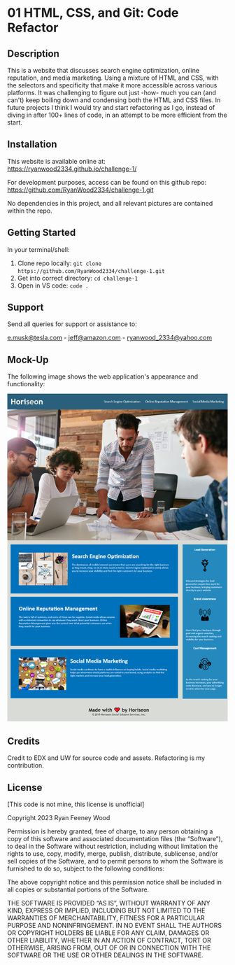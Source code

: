 # 01 HTML, CSS, and Git: Code Refactor

## Description
This is a website that discusses search engine optimization, online reputation, and media marketing. Using a mixture of HTML and CSS, with the selectors and specificity that make it more accessible across various platforms. It was challenging to figure out just -how- much you can (and can't) keep boiling down and condensing both the HTML and CSS files. In future projects I think I would try and start refactoring as I go, instead of diving in after 100+ lines of code, in an attempt to be more efficient from the start.

## Installation
This website is available online at: https://ryanwood2334.github.io/challenge-1/


For development purposes, access can be found on this github repo: https://github.com/RyanWood2334/challenge-1.git 


No dependencies in this project, and all relevant pictures are contained within the repo.

## Getting Started 

In your terminal/shell:

1. Clone repo locally: `git clone https://github.com/RyanWood2334/challenge-1.git`
2. Get into correct directory: `cd challenge-1`
3. Open in VS code: `code .`

## Support
Send all queries for support or assistance to:

e.musk@tesla.com - jeff@amazon.com - ryanwood_2334@yahoo.com

## Mock-Up

The following image shows the web application's appearance and functionality:

![Challenge-1 Screenshot](./Develop/assets/images/screenshot%20for%20challenge%201.png)


## Credits
Credit to EDX and UW for source code and assets.
Refactoring is my contribution.

## License
[This code is not mine, this license is unofficial]

Copyright 2023 Ryan Feeney Wood

Permission is hereby granted, free of charge, to any person obtaining a copy of this software and associated documentation files (the “Software”), to deal in the Software without restriction, including without limitation the rights to use, copy, modify, merge, publish, distribute, sublicense, and/or sell copies of the Software, and to permit persons to whom the Software is furnished to do so, subject to the following conditions:

The above copyright notice and this permission notice shall be included in all copies or substantial portions of the Software.

THE SOFTWARE IS PROVIDED “AS IS”, WITHOUT WARRANTY OF ANY KIND, EXPRESS OR IMPLIED, INCLUDING BUT NOT LIMITED TO THE WARRANTIES OF MERCHANTABILITY, FITNESS FOR A PARTICULAR PURPOSE AND NONINFRINGEMENT. IN NO EVENT SHALL THE AUTHORS OR COPYRIGHT HOLDERS BE LIABLE FOR ANY CLAIM, DAMAGES OR OTHER LIABILITY, WHETHER IN AN ACTION OF CONTRACT, TORT OR OTHERWISE, ARISING FROM, OUT OF OR IN CONNECTION WITH THE SOFTWARE OR THE USE OR OTHER DEALINGS IN THE SOFTWARE.
